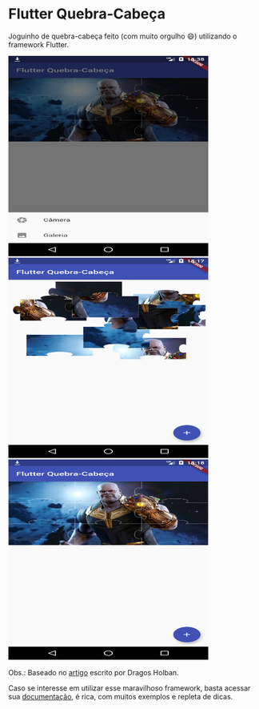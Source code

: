 # Flutter Quebra-Cabeça

Joguinho de quebra-cabeça feito (com muito orgulho :smile:) utilizando o framework Flutter.

<img src="./screenshots/adicionar.png" width="400" height="400">
<img src="./screenshots/antes.png" width="400" height="400">
<img src="./screenshots/depois.png" width="400" height="400">

Obs.: Baseado no [artigo](https://medium.com/quick-code/building-a-puzzle-game-using-flutter-6f629873102d) escrito por Dragos Holban.

Caso se interesse em utilizar esse maravilhoso framework, basta acessar sua [documentação](https://flutter.dev/docs), 
é rica, com muitos exemplos e repleta de dicas.
